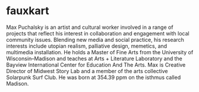 # fauxkart
Max Puchalsky is an artist and cultural worker involved in a range of projects that reflect his interest in collaboration and engagement with local community issues. Blending new media and social practice, his research interests include utopian realism, palliative design, memetics, and multimedia installation. He holds a Master of Fine Arts from the University of Wisconsin–Madison and teaches at Arts + Literature Laboratory and the Bayview International Center for Education And The Arts. Max is Creative Director of Midwest Story Lab and a member of the arts collective Solarpunk Surf Club. He was born at 354.39 ppm on the isthmus called Madison.
